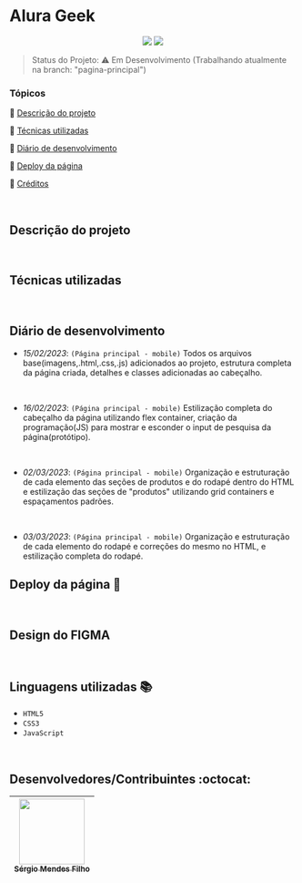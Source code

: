 <h1>Alura Geek</h1> 

<p align="center">
  <img src="http://img.shields.io/static/v1?label=VSCode&message=1.75.0&color=blue&style=for-the-badge"/>
  <img src="http://img.shields.io/static/v1?label=STATUS&message=EM%20DESENVOLVIMENTO&color=RED&style=for-the-badge"/>
</p>

> Status do Projeto: :warning: Em Desenvolvimento (Trabalhando atualmente na branch: "pagina-principal")

### Tópicos 

:small_blue_diamond: [Descrição do projeto](#descrição-do-projeto)

:small_blue_diamond: [Técnicas utilizadas](#técnicas-utilizadas)

:small_blue_diamond: [Diário de desenvolvimento](#diário-de-desenvolvimento)

:small_blue_diamond: [Deploy da página](#deploy-da-página-dash)

:small_blue_diamond: [Créditos](#design-do-figma)

<br>

## Descrição do projeto 

<p align="justify">

</p>

<br>

## Técnicas utilizadas

<br>

## Diário de desenvolvimento

 * <i>15/02/2023</i>: `(Página principal - mobile)` Todos os arquivos base(imagens,.html,.css,.js) adicionados ao projeto, estrutura completa da página criada, detalhes e classes adicionadas ao cabeçalho.
<br>
  
  * <i>16/02/2023</i>: `(Página principal - mobile)` Estilização completa do cabeçalho da página utilizando flex container, criação da programação(JS) para mostrar e esconder o input de pesquisa da página(protótipo).
<br>

  * <i>02/03/2023</i>: `(Página principal - mobile)` Organização e estruturação de cada elemento das seções de produtos e do rodapé dentro do HTML e estilização das seções de "produtos" utilizando grid containers e espaçamentos padrões.
<br>

  * <i>03/03/2023</i>: `(Página principal - mobile)` Organização e estruturação de cada elemento do rodapé e correções do mesmo no HTML, e estilização completa do rodapé.
## Deploy da página :dash:

>

<br>

## Design do FIGMA

>

<br>

## Linguagens utilizadas :books:

- `HTML5`
- `CSS3`
- `JavaScript`

<br>

## Desenvolvedores/Contribuintes :octocat:

| [<img src="https://avatars.githubusercontent.com/u/109549530?s=400&u=383b5445959d99d74a62089d5391bf01e851c147&v=4" width=115><br><sub>Sérgio Mendes Filho</sub>](https://github.com/Diana-ops) |
| :---: |
